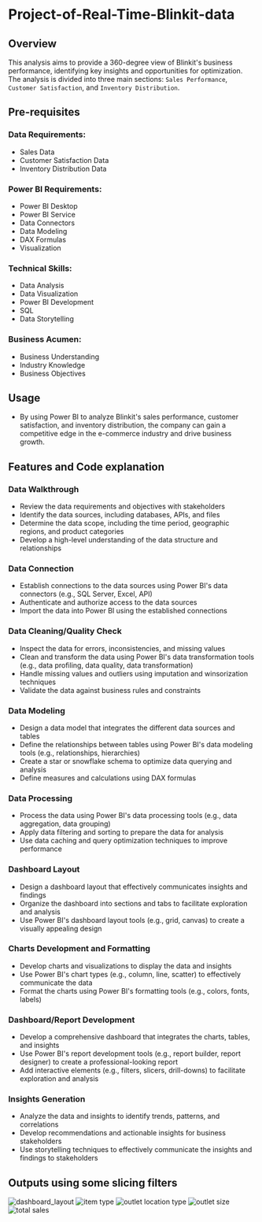# Project-of-Real-Time-Blinkit-data
## Overview
This analysis aims to provide a 360-degree view of Blinkit's business performance, identifying key insights and opportunities for optimization. The analysis is divided into three main sections: `Sales Performance`, `Customer Satisfaction`, and `Inventory Distribution`.
## Pre-requisites
### Data Requirements:
- Sales Data
- Customer Satisfaction Data
- Inventory Distribution Data
### Power BI Requirements:
- Power BI Desktop
- Power BI Service
- Data Connectors
- Data Modeling
- DAX Formulas
- Visualization
### Technical Skills:
- Data Analysis
- Data Visualization
- Power BI Development
- SQL
- Data Storytelling
### Business Acumen:
- Business Understanding
- Industry Knowledge
- Business Objectives
## Usage
- By using Power BI to analyze Blinkit's sales performance, customer satisfaction, and inventory distribution, the company can gain a competitive edge in the e-commerce industry and drive business growth.
## Features and Code explanation 
### Data Walkthrough
- Review the data requirements and objectives with stakeholders
- Identify the data sources, including databases, APIs, and files
- Determine the data scope, including the time period, geographic regions, and product categories
- Develop a high-level understanding of the data structure and relationships
### Data Connection
- Establish connections to the data sources using Power BI's data connectors (e.g., SQL Server, Excel, API)
- Authenticate and authorize access to the data sources
- Import the data into Power BI using the established connections
### Data Cleaning/Quality Check
- Inspect the data for errors, inconsistencies, and missing values
- Clean and transform the data using Power BI's data transformation tools (e.g., data profiling, data quality, data transformation)
- Handle missing values and outliers using imputation and winsorization techniques
- Validate the data against business rules and constraints
### Data Modeling
- Design a data model that integrates the different data sources and tables
- Define the relationships between tables using Power BI's data modeling tools (e.g., relationships, hierarchies)
- Create a star or snowflake schema to optimize data querying and analysis
- Define measures and calculations using DAX formulas
### Data Processing
- Process the data using Power BI's data processing tools (e.g., data aggregation, data grouping)
- Apply data filtering and sorting to prepare the data for analysis
- Use data caching and query optimization techniques to improve performance
### Dashboard Layout
- Design a dashboard layout that effectively communicates insights and findings
- Organize the dashboard into sections and tabs to facilitate exploration and analysis
- Use Power BI's dashboard layout tools (e.g., grid, canvas) to create a visually appealing design
### Charts Development and Formatting
- Develop charts and visualizations to display the data and insights
- Use Power BI's chart types (e.g., column, line, scatter) to effectively communicate the data
- Format the charts using Power BI's formatting tools (e.g., colors, fonts, labels)
### Dashboard/Report Development
- Develop a comprehensive dashboard that integrates the charts, tables, and insights
- Use Power BI's report development tools (e.g., report builder, report designer) to create a professional-looking report
- Add interactive elements (e.g., filters, slicers, drill-downs) to facilitate exploration and analysis
### Insights Generation
- Analyze the data and insights to identify trends, patterns, and correlations
- Develop recommendations and actionable insights for business stakeholders
- Use storytelling techniques to effectively communicate the insights and findings to stakeholders
## Outputs using some slicing filters 
![dashboard_layout](https://github.com/user-attachments/assets/59dfdfe3-0189-4069-81fd-d537e0758d4f)
![item type](https://github.com/user-attachments/assets/dc2c7ca5-794a-4368-ae27-1bf72ffca3b9)
![outlet location type](https://github.com/user-attachments/assets/743365ab-99a9-49f3-8d23-987deec2378e)
![outlet size](https://github.com/user-attachments/assets/c22f5c5f-fb1a-4ccf-aef4-ba70f583468d)
![total sales](https://github.com/user-attachments/assets/5bdb78af-6fdd-4395-9aa5-4d7742827563)
